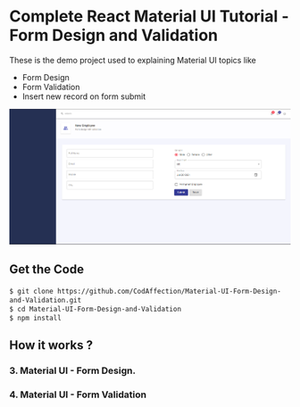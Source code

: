 # Complete React Material UI Tutorial - Form Design and Validation

These is the demo project used to explaining Material UI topics like

- Form Design
- Form Validation
- Insert new record on form submit

<p align="center">
<img
	src="public/emp.PNG"
	alt="fixmycode">
</p>

## Get the Code

```
$ git clone https://github.com/CodAffection/Material-UI-Form-Design-and-Validation.git
$ cd Material-UI-Form-Design-and-Validation
$ npm install
```

 ## How it works ?
 
### 3. Material UI - Form Design.


### 4. Material UI - Form Validation



